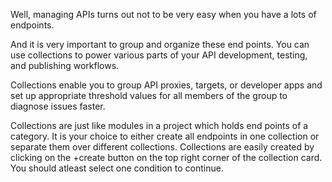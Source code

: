 Well, managing APIs turns out not to be very
easy when you have a lots of endpoints.

And it
is very important to group and organize these
end points.
You can use collections to power
various parts of your API development, testing, and publishing workflows.

Collections enable
you to group API proxies, targets, or developer
apps and set up appropriate threshold values
for all members of the group to diagnose
issues faster.

Collections are just like modules in a project
which holds end points of a category. It is your
choice to either create all endpoints in one
collection or separate them over different
collections. Collections are easily created by
clicking on the +create button on the top right
corner of the collection card. You should
atleast select one condition to continue.
